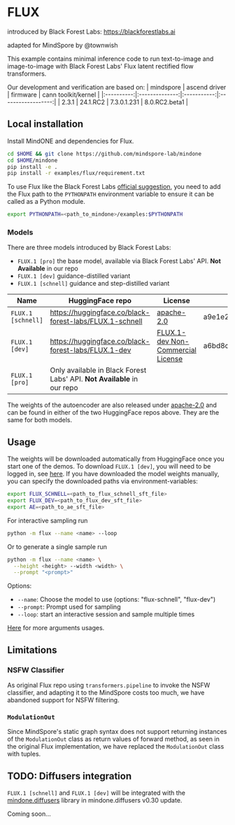 # FLUX
introduced by Black Forest Labs: https://blackforestlabs.ai

adapted for MindSpore by @townwish

This example contains minimal inference code to run text-to-image and image-to-image with Black Forest Labs' Flux latent rectified flow transformers.

Our development and verification are based on:
| mindspore  | ascend driver  |  firmware   | cann toolkit/kernel |
|:----------:|:--------------:|:-----------:|:------------------:|
|   2.3.1    |    24.1.RC2    | 7.3.0.1.231 |   8.0.RC2.beta1    |

## Local installation

Install MindONE and dependencies for Flux.

```bash
cd $HOME && git clone https://github.com/mindspore-lab/mindone
cd $HOME/mindone
pip install -e .
pip install -r examples/flux/requirement.txt
```

To use Flux like the Black Forest Labs [official suggestion](#usage), you need to add the Flux path to the `PYTHONPATH` environment variable to ensure it can be called as a Python module.

```bash
export PYTHONPATH=<path_to_mindone>/examples:$PYTHONPATH
```

### Models

There are three models introduced by Black Forest Labs:
- `FLUX.1 [pro]` the base model, available via Black Forest Labs' API. **Not Available** in our repo
- `FLUX.1 [dev]` guidance-distilled variant
- `FLUX.1 [schnell]` guidance and step-distilled variant

| Name   | HuggingFace repo   | License    | md5sum    |
|-------------|-------------|-------------|-------------|
| `FLUX.1 [schnell]` | https://huggingface.co/black-forest-labs/FLUX.1-schnell | [apache-2.0](model_licenses/LICENSE-FLUX1-schnell) | a9e1e277b9b16add186f38e3f5a34044 |
| `FLUX.1 [dev]` | https://huggingface.co/black-forest-labs/FLUX.1-dev| [FLUX.1-dev Non-Commercial License](model_licenses/LICENSE-FLUX1-dev) | a6bd8c16dfc23db6aee2f63a2eba78c0  |
| `FLUX.1 [pro]` | Only available in Black Forest Labs' API. **Not Available** in our repo  |

The weights of the autoencoder are also released under [apache-2.0](https://huggingface.co/datasets/choosealicense/licenses/blob/main/markdown/apache-2.0.md) and can be found in either of the two HuggingFace repos above. They are the same for both models.


## Usage

The weights will be downloaded automatically from HuggingFace once you start one of the demos. To download `FLUX.1 [dev]`, you will need to be logged in, see [here](https://huggingface.co/docs/huggingface_hub/guides/cli#huggingface-cli-login).
If you have downloaded the model weights manually, you can specify the downloaded paths via environment-variables:
```bash
export FLUX_SCHNELL=<path_to_flux_schnell_sft_file>
export FLUX_DEV=<path_to_flux_dev_sft_file>
export AE=<path_to_ae_sft_file>
```

For interactive sampling run
```bash
python -m flux --name <name> --loop
```
Or to generate a single sample run
```bash
python -m flux --name <name> \
  --height <height> --width <width> \
  --prompt "<prompt>"
```

Options:
- `--name`: Choose the model to use (options: "flux-schnell", "flux-dev")
- `--prompt`: Prompt used for sampling
- `--loop`: start an interactive session and sample multiple times

[Here](cli.py#L123) for more arguments usages.


## Limitations

### NSFW Classifier
As original Flux repo using `transformers.pipeline` to invoke the NSFW classifier, and adapting it to the MindSpore costs too much, we have abandoned support for NSFW filtering.

### `ModulationOut`
Since MindSpore's static graph syntax does not support returning instances of the `ModulationOut` class as return values of forward method, as seen in the original Flux implementation, we have replaced the `ModulationOut` class with tuples.

## TODO: Diffusers integration

`FLUX.1 [schnell]` and `FLUX.1 [dev]` will be integrated with the [mindone.diffusers](https://github.com/mindspore-lab/mindone/tree/master/mindone/diffusers) library in mindone.diffusers v0.30 update.

Coming soon...
